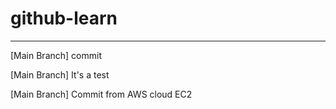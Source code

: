 # github-learn
--------------------------

[Main Branch] commit

[Main Branch]
It's a test

[Main Branch]
Commit from AWS cloud EC2

